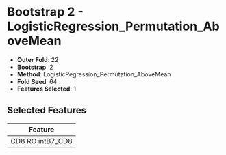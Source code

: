 # Bootstrap 2 - LogisticRegression_Permutation_AboveMean

- **Outer Fold**: 22
- **Bootstrap**: 2
- **Method**: LogisticRegression_Permutation_AboveMean
- **Fold Seed**: 64
- **Features Selected**: 1

## Selected Features

| Feature |
|---------|
| CD8 RO intB7_CD8 |

